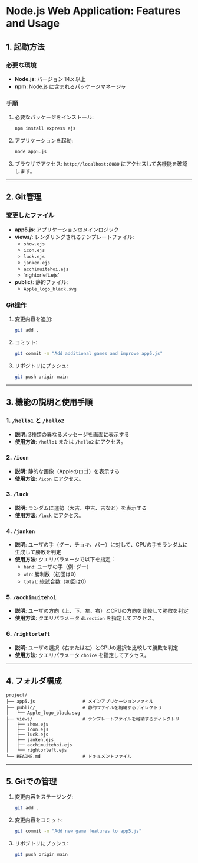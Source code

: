 # Node.js Web Application: Features and Usage

## 1. 起動方法

### 必要な環境
- **Node.js**: バージョン 14.x 以上
- **npm**: Node.js に含まれるパッケージマネージャ

### 手順
1. 必要なパッケージをインストール:
   ```bash
   npm install express ejs
   ```
2. アプリケーションを起動:
   ```bash
   node app5.js
   ```
3. ブラウザでアクセス:
   `http://localhost:8080` にアクセスして各機能を確認します。

---

## 2. Git管理

### 変更したファイル
- **app5.js**: アプリケーションのメインロジック
- **views/**: レンダリングされるテンプレートファイル:
  - `show.ejs`
  - `icon.ejs`
  - `luck.ejs`
  - `janken.ejs`
  - `acchimuitehoi.ejs`
  - `rightorleft.ejs'
- **public/**: 静的ファイル:
  - `Apple_logo_black.svg`

### Git操作
1. 変更内容を追加:
   ```bash
   git add .
   ```
2. コミット:
   ```bash
   git commit -m "Add additional games and improve app5.js"
   ```
3. リポジトリにプッシュ:
   ```bash
   git push origin main
   ```

---

## 3. 機能の説明と使用手順

### 1. `/hello1` と `/hello2`
- **説明**: 2種類の異なるメッセージを画面に表示する
- **使用方法**: `/hello1` または `/hello2` にアクセス。

### 2. `/icon`
- **説明**: 静的な画像（Appleのロゴ）を表示する
- **使用方法**: `/icon` にアクセス。

### 3. `/luck`
- **説明**: ランダムに運勢（大吉、中吉、吉など）を表示する
- **使用方法**: `/luck` にアクセス。

### 4. `/janken`
- **説明**: ユーザの手（グー、チョキ、パー）に対して、CPUの手をランダムに生成して勝敗を判定
- **使用方法**:
  クエリパラメータで以下を指定：
  - `hand`: ユーザの手（例: グー）
  - `win`: 勝利数（初回は0）
  - `total`: 総試合数（初回は0)
  
 

### 5. `/acchimuitehoi`
- **説明**: ユーザの方向（上、下、左、右）とCPUの方向を比較して勝敗を判定
- **使用方法**:
  クエリパラメータ `direction` を指定してアクセス。
  


### 6. `/rightorleft`
- **説明**: ユーザの選択（右または左）とCPUの選択を比較して勝敗を判定
- **使用方法**:
  クエリパラメータ `choice` を指定してアクセス。
  
 

---

## 4. フォルダ構成

```
project/
├── app5.js                  # メインアプリケーションファイル
├── public/                  # 静的ファイルを格納するディレクトリ
│   └── Apple_logo_black.svg
├── views/                   # テンプレートファイルを格納するディレクトリ
│   ├── show.ejs
│   ├── icon.ejs
│   ├── luck.ejs
│   ├── janken.ejs
│   ├── acchimuitehoi.ejs
│   └── rightorleft.ejs
└── README.md                # ドキュメントファイル
```

---

## 5. Gitでの管理

1. 変更内容をステージング:
   ```bash
   git add .
   ```
2. 変更内容をコミット:
   ```bash
   git commit -m "Add new game features to app5.js"
   ```
3. リポジトリにプッシュ:
   ```bash
   git push origin main
   ```
